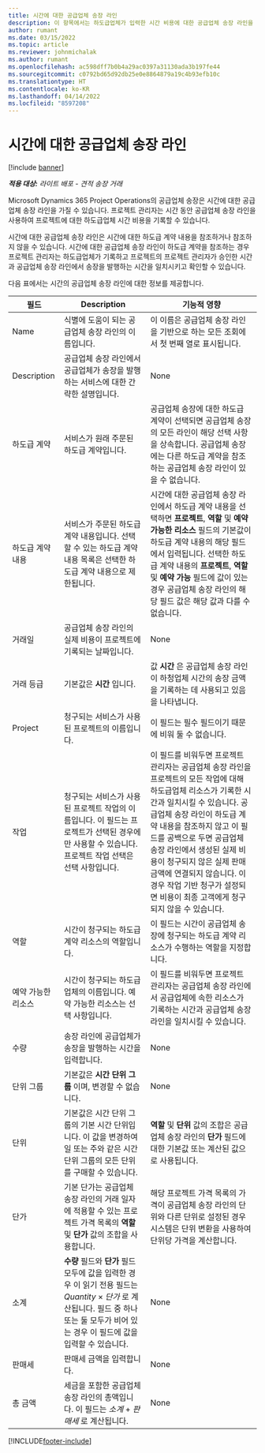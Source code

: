 ```yaml
---
title: 시간에 대한 공급업체 송장 라인
description: 이 항목에서는 하도급업체가 입력한 시간 비용에 대한 공급업체 송장 라인을 기록하는 방법을 설명합니다.
author: rumant
ms.date: 03/15/2022
ms.topic: article
ms.reviewer: johnmichalak
ms.author: rumant
ms.openlocfilehash: ac598dff7b0b4a29ac0397a31130ada3b197fe44
ms.sourcegitcommit: c0792bd65d92db25e0e8864879a19c4b93efb10c
ms.translationtype: HT
ms.contentlocale: ko-KR
ms.lasthandoff: 04/14/2022
ms.locfileid: "8597208"
---
```

# <a name="vendor-invoice-lines-for-time"></a>시간에 대한 공급업체 송장 라인

[!include [banner](../../includes/dataverse-preview.md)]

_**적용 대상:** 라이트 배포 - 견적 송장 거래_

Microsoft Dynamics 365 Project Operations의 공급업체 송장은 시간에 대한 공급업체 송장 라인을 가질 수 있습니다. 프로젝트 관리자는 시간 동안 공급업체 송장 라인을 사용하여 프로젝트에 대한 하도급업체 시간 비용을 기록할 수 있습니다.

시간에 대한 공급업체 송장 라인은 시간에 대한 하도급 계약 내용을 참조하거나 참조하지 않을 수 있습니다. 시간에 대한 공급업체 송장 라인이 하도급 계약을 참조하는 경우 프로젝트 관리자는 하도급업체가 기록하고 프로젝트의 프로젝트 관리자가 승인한 시간과 공급업체 송장 라인에서 송장을 발행하는 시간을 일치시키고 확인할 수 있습니다.

다음 표에서는 시간의 공급업체 송장 라인에 대한 정보를 제공합니다.

| 필드 | Description | 기능적 영향 |
| --- | --- | --- |
| Name | 식별에 도움이 되는 공급업체 송장 라인의 이름입니다. | 이 이름은 공급업체 송장 라인을 기반으로 하는 모든 조회에서 첫 번째 열로 표시됩니다. |
| Description | 공급업체 송장 라인에서 공급업체가 송장을 발행하는 서비스에 대한 간략한 설명입니다. | None |
| 하도급 계약 | 서비스가 원래 주문된 하도급 계약입니다. | 공급업체 송장에 대한 하도급 계약이 선택되면 공급업체 송장의 모든 라인이 해당 선택 사항을 상속합니다. 공급업체 송장에는 다른 하도급 계약을 참조하는 공급업체 송장 라인이 있을 수 없습니다. |
| 하도급 계약 내용 | 서비스가 주문된 하도급 계약 내용입니다. 선택할 수 있는 하도급 계약 내용 목록은 선택한 하도급 계약 내용으로 제한됩니다. | 시간에 대한 공급업체 송장 라인에서 하도급 계약 내용을 선택하면 **프로젝트**, **역할** 및 **예약 가능한 리소스** 필드의 기본값이 하도급 계약 내용의 해당 필드에서 입력됩니다. 선택한 하도급 계약 내용의 **프로젝트**, **역할** 및 **예약 가능** 필드에 값이 있는 경우 공급업체 송장 라인의 해당 필드 값은 해당 값과 다를 수 없습니다. |
| 거래일 | 공급업체 송장 라인의 실제 비용이 프로젝트에 기록되는 날짜입니다. | None |
| 거래 등급 | 기본값은 **시간** 입니다. | 값 **시간** 은 공급업체 송장 라인이 하청업체 시간의 송장 금액을 기록하는 데 사용되고 있음을 나타냅니다. |
| Project | 청구되는 서비스가 사용된 프로젝트의 이름입니다. | 이 필드는 필수 필드이기 때문에 비워 둘 수 없습니다. |
| 작업 | 청구되는 서비스가 사용된 프로젝트 작업의 이름입니다. 이 필드는 프로젝트가 선택된 경우에만 사용할 수 있습니다. 프로젝트 작업 선택은 선택 사항입니다. | 이 필드를 비워두면 프로젝트 관리자는 공급업체 송장 라인을 프로젝트의 모든 작업에 대해 하도급업체 리소스가 기록한 시간과 일치시킬 수 있습니다. 공급업체 송장 라인이 하도급 계약 내용을 참조하지 않고 이 필드를 공백으로 두면 공급업체 송장 라인에서 생성된 실제 비용이 청구되지 않은 실제 판매 금액에 연결되지 않습니다. 이 경우 작업 기반 청구가 설정되면 비용이 최종 고객에게 청구되지 않을 수 있습니다. |
| 역할 | 시간이 청구되는 하도급 계약 리소스의 역할입니다. | 이 필드는 시간이 공급업체 송장에 청구되는 하도급 계약 리소스가 수행하는 역할을 지정합니다. |
| 예약 가능한 리소스 | 시간이 청구되는 하도급업체의 이름입니다. 예약 가능한 리소스는 선택 사항입니다. | 이 필드를 비워두면 프로젝트 관리자는 공급업체 송장 라인에서 공급업체에 속한 리소스가 기록하는 시간과 공급업체 송장 라인을 일치시킬 수 있습니다. |
| 수량 | 송장 라인에 공급업체가 송장을 발행하는 시간을 입력합니다. |None |
| 단위 그룹 | 기본값은 **시간 단위 그룹** 이며, 변경할 수 없습니다. | None |
| 단위 | 기본값은 시간 단위 그룹의 기본 시간 단위입니다. 이 값을 변경하여 일 또는 주와 같은 시간 단위 그룹의 모든 단위를 구매할 수 있습니다. | **역할** 및 **단위** 값의 조합은 공급업체 송장 라인의 **단가** 필드에 대한 기본값 또는 계산된 값으로 사용됩니다. |
| 단가 | 기본 단가는 공급업체 송장 라인의 거래 일자에 적용할 수 있는 프로젝트 가격 목록의 **역할** 및 **단가** 값의 조합을 사용합니다. | 해당 프로젝트 가격 목록의 가격이 공급업체 송장 라인의 단위와 다른 단위로 설정된 경우 시스템은 단위 변환을 사용하여 단위당 가격을 계산합니다. |
| 소계 | **수량** 필드와 **단가** 필드 모두에 값을 입력한 경우 이 읽기 전용 필드는 *Quantity* &times; *단가* 로 계산됩니다. 필드 중 하나 또는 둘 모두가 비어 있는 경우 이 필드에 값을 입력할 수 있습니다. | None |
| 판매세 | 판매세 금액을 입력합니다. | None |
| 총 금액 | 세금을 포함한 공급업체 송장 라인의 총액입니다. 이 필드는 *소계*  +  *판매세* 로 계산됩니다. | None |

[!INCLUDE[footer-include](../../includes/footer-banner.md)]

